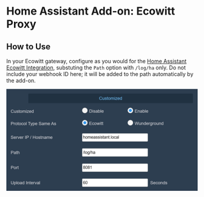 # Home Assistant Add-on: Ecowitt Proxy

## How to Use

In your Ecowitt gateway, configure as you would for the [Home Assistant Ecowitt Integration](https://www.home-assistant.io/integrations/ecowitt/), substuting the `Path` option with `/log/ha` only. Do not include your webhook ID here; it will be added to the path automatically by the add-on.

![Example Screenshot](images/ecowitt_configuration.png)